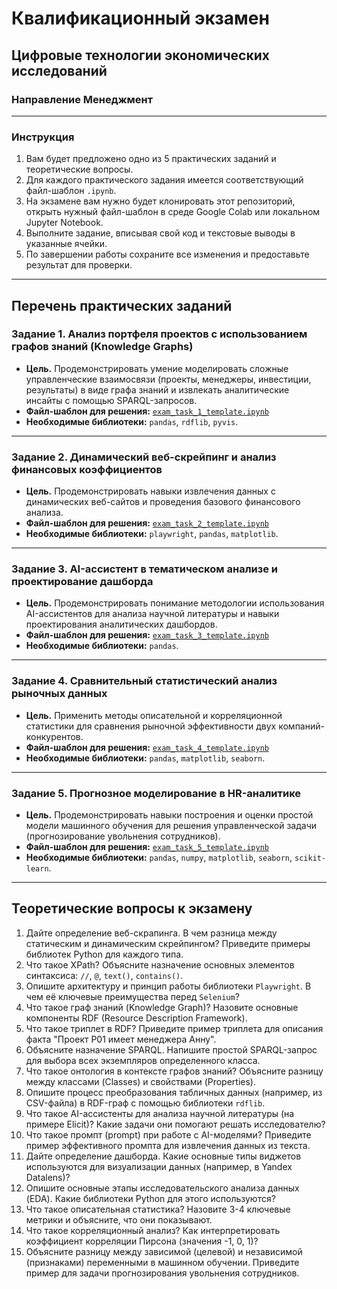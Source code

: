 # Квалификационный экзамен
## Цифровые технологии экономических исследований
### Направление Менеджмент

---

### Инструкция

1.  Вам будет предложено одно из 5 практических заданий и теоретические вопросы.
2.  Для каждого практического задания имеется соответствующий файл-шаблон `.ipynb`.
3.  На экзамене вам нужно будет клонировать этот репозиторий, открыть нужный файл-шаблон в среде Google Colab или локальном Jupyter Notebook.
4.  Выполните задание, вписывая свой код и текстовые выводы в указанные ячейки.
5.  По завершении работы сохраните все изменения и предоставьте результат для проверки.

---

## Перечень практических заданий

### Задание 1. Анализ портфеля проектов с использованием графов знаний (Knowledge Graphs)

*   **Цель.** Продемонстрировать умение моделировать сложные управленческие взаимосвязи (проекты, менеджеры, инвестиции, результаты) в виде графа знаний и извлекать аналитические инсайты с помощью SPARQL-запросов.
*   **Файл-шаблон для решения:** [`exam_task_1_template.ipynb`](https://github.com/BosenkoTM/Digital-technologies-for-economic-research/blob/main/examp/2025/exam_task_1_template.ipynb)
*   **Необходимые библиотеки:** `pandas`, `rdflib`, `pyvis`.

---

### Задание 2. Динамический веб-скрейпинг и анализ финансовых коэффициентов

*   **Цель.** Продемонстрировать навыки извлечения данных с динамических веб-сайтов и проведения базового финансового анализа.
*   **Файл-шаблон для решения:** [`exam_task_2_template.ipynb`](https://github.com/BosenkoTM/Digital-technologies-for-economic-research/blob/main/examp/2025/exam_task_2_template.ipynb)
*   **Необходимые библиотеки:** `playwright`, `pandas`, `matplotlib`.

---

### Задание 3. AI-ассистент в тематическом анализе и проектирование дашборда

*   **Цель.** Продемонстрировать понимание методологии использования AI-ассистентов для анализа научной литературы и навыки проектирования аналитических дашбордов.
*   **Файл-шаблон для решения:** [`exam_task_3_template.ipynb`](https://github.com/BosenkoTM/Digital-technologies-for-economic-research/blob/main/examp/2025/exam_task_3_template.ipynb)
*   **Необходимые библиотеки:** `pandas`.

---

### Задание 4. Сравнительный статистический анализ рыночных данных

*   **Цель.** Применить методы описательной и корреляционной статистики для сравнения рыночной эффективности двух компаний-конкурентов.
*   **Файл-шаблон для решения:** [`exam_task_4_template.ipynb`](https://github.com/BosenkoTM/Digital-technologies-for-economic-research/blob/main/examp/2025/exam_task_4_template.ipynb)
*   **Необходимые библиотеки:** `pandas`, `matplotlib`, `seaborn`.

---

### Задание 5. Прогнозное моделирование в HR-аналитике

*   **Цель.** Продемонстрировать навыки построения и оценки простой модели машинного обучения для решения управленческой задачи (прогнозирование увольнения сотрудников).
*   **Файл-шаблон для решения:** [`exam_task_5_template.ipynb`](https://github.com/BosenkoTM/Digital-technologies-for-economic-research/blob/main/examp/2025/exam_task_5_template.ipynb)
*   **Необходимые библиотеки:** `pandas`, `numpy`, `matplotlib`, `seaborn`, `scikit-learn`.

---

## Теоретические вопросы к экзамену

1.  Дайте определение веб-скрапинга. В чем разница между статическим и динамическим скрейпингом? Приведите примеры библиотек Python для каждого типа.
2.  Что такое XPath? Объясните назначение основных элементов синтаксиса: `//`, `@`, `text()`, `contains()`.
3.  Опишите архитектуру и принцип работы библиотеки `Playwright`. В чем её ключевые преимущества перед `Selenium`?
4.  Что такое граф знаний (Knowledge Graph)? Назовите основные компоненты RDF (Resource Description Framework).
5.  Что такое триплет в RDF? Приведите пример триплета для описания факта "Проект P01 имеет менеджера Анну".
6.  Объясните назначение SPARQL. Напишите простой SPARQL-запрос для выбора всех экземпляров определенного класса.
7.  Что такое онтология в контексте графов знаний? Объясните разницу между классами (Classes) и свойствами (Properties).
8.  Опишите процесс преобразования табличных данных (например, из CSV-файла) в RDF-граф с помощью библиотеки `rdflib`.
9.  Что такое AI-ассистенты для анализа научной литературы (на примере Elicit)? Какие задачи они помогают решать исследователю?
10. Что такое промпт (prompt) при работе с AI-моделями? Приведите пример эффективного промпта для извлечения данных из текста.
11. Дайте определение дашборда. Какие основные типы виджетов используются для визуализации данных (например, в Yandex Datalens)?
12. Опишите основные этапы исследовательского анализа данных (EDA). Какие библиотеки Python для этого используются?
13. Что такое описательная статистика? Назовите 3-4 ключевые метрики и объясните, что они показывают.
14. Что такое корреляционный анализ? Как интерпретировать коэффициент корреляции Пирсона (значения -1, 0, 1)?
15. Объясните разницу между зависимой (целевой) и независимой (признаками) переменными в машинном обучении. Приведите пример для задачи прогнозирования увольнения сотрудников.
